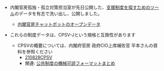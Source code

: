 - 内閣官房孤独・孤立対策担当室が先日公開した、[支援制度を探すためのツール](https://notalone-cas.go.jp/)のデータを有志で洗い出し、公開しました。
	- [内閣官房チャットボットのオープンデータ](https://docs.google.com/spreadsheets/d/1oC0SS0gzlQYe7yYcw3CUxYeia6sb5LzNWNDDF7oV3Fk/edit?usp=sharing)

- これらの制度データは、CPSV-Jという規格と互換性があります
	- CPSVの概要については、内閣府官房 政府CIO上席補佐官 平本さんの資料を参照ください
		- [210828CPSV](https://docs.google.com/presentation/d/1WWESTNDG-Z6NhY6JcZc49uR4YkXv3Bbn/edit?rtpof=true&sd=tru)
		- 関連: [公共制度の機械可読フォーマットまとめ](https://scrapbox.io/c4j/%E5%85%AC%E5%85%B1%E5%88%B6%E5%BA%A6%E3%81%AE%E6%A9%9F%E6%A2%B0%E5%8F%AF%E8%AA%AD%E3%83%95%E3%82%A9%E3%83%BC%E3%83%9E%E3%83%83%E3%83%88%E3%81%BE%E3%81%A8%E3%82%81)